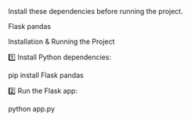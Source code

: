 Install these dependencies before running the project.

Flask
pandas

Installation & Running the Project

1️⃣ Install Python dependencies:

pip install Flask pandas

2️⃣ Run the Flask app:

python app.py
